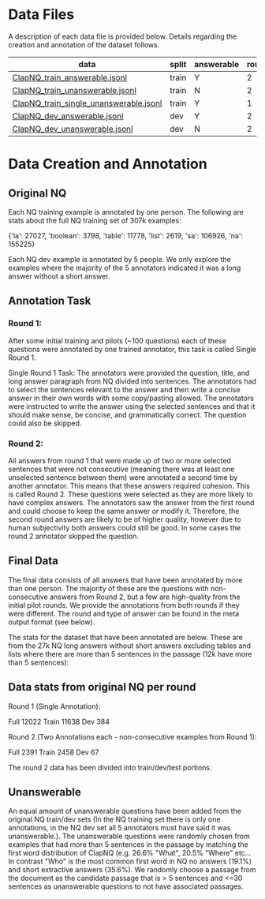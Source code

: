 # Data Files

A description of each data file is provided below. Details regarding the creation and annotation of the dataset follows.

data | split | answerable | round | count
--- | --- | --- | --- | ---
[ClapNQ_train_answerable.jsonl](train/clapnq_train_answerable.jsonl) | train | Y | 2 | 1954
[ClapNQ_train_unanswerable.jsonl](train/clapnq_train_unanswerable.jsonl) | train | N | 2 | 1791
[ClapNQ_train_single_unanswerable.jsonl](train/clapnq_train_single_answerable.jsonl) | train | Y | 1 | 12657
[ClapNQ_dev_answerable.jsonl](dev/clapnq_dev_answerable.jsonl) | dev | Y | 2 | 300
[ClapNQ_dev_unanswerable.jsonl](dev/clapnq_dev_unanswerable.jsonl) | dev | N | 2 | 300

# Data Creation and Annotation

## Original NQ 

Each NQ training example is annotated by one person. The following are stats about the full NQ training set of 307k examples:

{'la': 27027, 'boolean': 3798, 'table': 11778, 'list': 2619, 'sa': 106926, 'na': 155225}

Each NQ dev example is annotated by 5 people. We only explore the examples where the majority of the 5 annotators indicated it was a long answer without a short answer.

## Annotation Task

### Round 1: 

After some initial training and pilots (~100 questions) each of these questions were annotated by one trained annotator, this task is called Single Round 1. 

Single Round 1 Task: The annotators were provided the question, title, and long answer paragraph from NQ divided into sentences. The annotators had to select the sentences relevant to the answer and then write a concise answer in their own words with some copy/pasting allowed. The annotators were instructed to write the answer using the selected sentences and that it should make sense, be concise, and grammatically correct. The question could also be skipped.

### Round 2: 

All answers from round 1 that were made up of two or more selected sentences that were not consecutive (meaning there was at least one unselected sentence between them) were annotated a second time by another annotator. This means that these answers required cohesion. This is called Round 2. These questions were selected as they are more likely to have complex answers. The annotators saw the answer from the first round and could choose to keep the same answer or modify it. Therefore, the second round answers are likely to be of higher quality, however due to human subjectivity both answers could still be good. In some cases the round 2 annotator skipped the question.

## Final Data

The final data consists of all answers that have been annotated by more than one person. The majority of these are the questions with non-consecutive answers from Round 2, but a few are high-quality from the initial pilot rounds. We provide the annotations from both rounds if they were different. The round and type of answer can be found in the meta output format (see below). 

The stats for the dataset that have been annotated are below. These are from the 27k NQ long answers without short answers excluding tables and lists where there are more than 5 sentences in the passage (12k have more than 5 sentences):

## Data stats from original NQ per round

Round 1 (Single Annotation):

Full 12022
Train 11638
Dev 384

Round 2 (Two Annotations each - non-consecutive examples from Round 1):

Full 2391
Train 2458
Dev 67

The round 2 data has been divided into train/dev/test portions. 

## Unanswerable

An equal amount of unanswerable questions have been added from the original NQ train/dev sets (In the NQ training set there is only one annotations, in the NQ dev set all 5 annotators must have said it was unanswerable.). The unanswerable questions were randomly chosen from examples that had more than 5 sentences in the passage by matching the first word distribution of ClapNQ (e.g. 26.6% "What", 20.5% "Where" etc… In contrast "Who" is the most common first word in NQ no answers (19.1%) and short extractive answers (35.6%). We randomly choose a passage from the document as the candidate passage that is > 5 sentences and <=30 sentences as unanswerable questions to not have associated passages.
